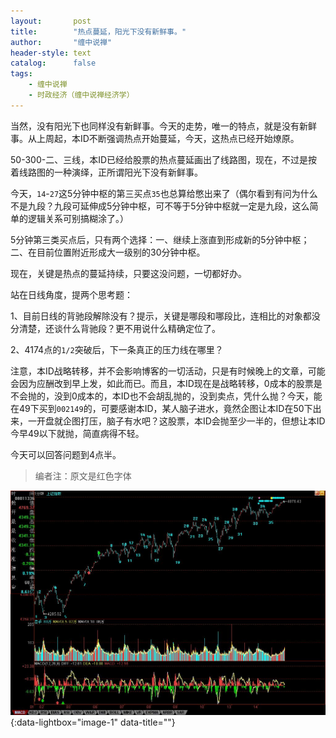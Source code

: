 ```yaml
---
layout:       post
title:        "热点蔓延，阳光下没有新鲜事。"
author:       "缠中说禅"
header-style: text
catalog:      false
tags:
    - 缠中说禅
    - 时政经济（缠中说禅经济学）
---
```


当然，没有阳光下也同样没有新鲜事。今天的走势，唯一的特点，就是没有新鲜事。从上周起，本ID不断强调热点开始蔓延，今天，这热点已经开始燎原。



50-300-二、三线，本ID已经给股票的热点蔓延画出了线路图，现在，不过是按着线路图的一种演绎，正所谓阳光下没有新鲜事。



今天，`14`-`27`这5分钟中枢的第三买点`35`也总算给憋出来了（偶尔看到有问为什么不是九段？九段可延伸成5分钟中枢，可不等于5分钟中枢就一定是九段，这么简单的逻辑关系可别搞糊涂了。）



5分钟第三类买点后，只有两个选择：一、继续上涨直到形成新的5分钟中枢；二、在目前位置附近形成大一级别的30分钟中枢。



现在，关键是热点的蔓延持续，只要这没问题，一切都好办。



站在日线角度，提两个思考题：



1、目前日线的背驰段解除没有？提示，关键是哪段和哪段比，连相比的对象都没分清楚，还谈什么背驰段？更不用说什么精确定位了。



2、4174点的`1/2`突破后，下一条真正的压力线在哪里？



注意，本ID战略转移，并不会影响博客的一切活动，只是有时候晚上的文章，可能会因为应酬改到早上发，如此而已。而且，本ID现在是战略转移，0成本的股票是不会抛的，没到0成本的，本ID也不会胡乱抛的，没到卖点，凭什么抛？今天，能在49下买到`002149`的，可要感谢本ID，某人脑子进水，竟然企图让本ID在50下出来，一开盘就企图打压，脑子有水吧？这股票，本ID会抛至少一半的，但想让本ID今早49以下就抛，简直病得不轻。



今天可以回答问题到4点半。



> 编者注：原文是红色字体



[![](/img/czsc/20070814-0634.jpg)](/img/czsc/20070814-0634.jpg){:data-lightbox="image-1" data-title=""}
